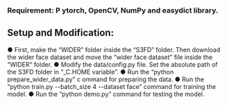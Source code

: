
### Requirement: P ytorch, OpenCV, NumPy and easydict library.
## Setup and Modification:
● First, make the “WIDER” folder inside the “S3FD” folder. Then download
the wider face dataset and move the “wider face dataset” file inside the
“WIDER” folder.
● Modify the data/config.py file. Set the absolute path of the S3FD folder in
“_C.HOME variable”.
● Run the “python prepare_wider_data.py” c ommand for preparing the data.
● Run the “python train.py --batch_size 4 --dataset face” command for training
the model.
● Run the “python demo.py” command for testing the model.
